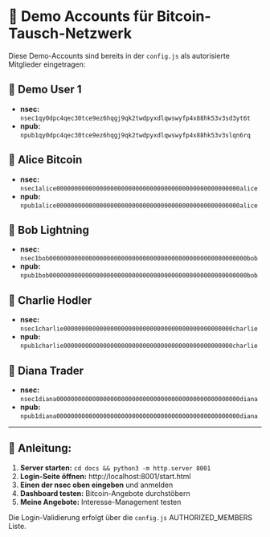 # 🔑 Demo Accounts für Bitcoin-Tausch-Netzwerk

Diese Demo-Accounts sind bereits in der `config.js` als autorisierte Mitglieder eingetragen:

## 👤 Demo User 1
- **nsec:** `nsec1qy0dpc4qec30tce9ez6hqgj9qk2twdpyxdlqwswyfp4x88hk53v3sd3yt6t`
- **npub:** `npub1qy0dpc4qec30tce9ez6hqgj9qk2twdpyxdlqwswyfp4x88hk53v3slqn6rq`

## 👤 Alice Bitcoin  
- **nsec:** `nsec1alice000000000000000000000000000000000000000000000000000alice`
- **npub:** `npub1alice000000000000000000000000000000000000000000000000000alice`

## 👤 Bob Lightning
- **nsec:** `nsec1bob0000000000000000000000000000000000000000000000000000000bob`
- **npub:** `npub1bob0000000000000000000000000000000000000000000000000000000bob`

## 👤 Charlie Hodler
- **nsec:** `nsec1charlie00000000000000000000000000000000000000000000000charlie`
- **npub:** `npub1charlie00000000000000000000000000000000000000000000000charlie`

## 👤 Diana Trader
- **nsec:** `nsec1diana000000000000000000000000000000000000000000000000000diana`
- **npub:** `npub1diana000000000000000000000000000000000000000000000000000diana`

---

## 🚀 Anleitung:

1. **Server starten:** `cd docs && python3 -m http.server 8001`
2. **Login-Seite öffnen:** http://localhost:8001/start.html  
3. **Einen der nsec oben eingeben** und anmelden
4. **Dashboard testen:** Bitcoin-Angebote durchstöbern
5. **Meine Angebote:** Interesse-Management testen

Die Login-Validierung erfolgt über die `config.js` AUTHORIZED_MEMBERS Liste.
